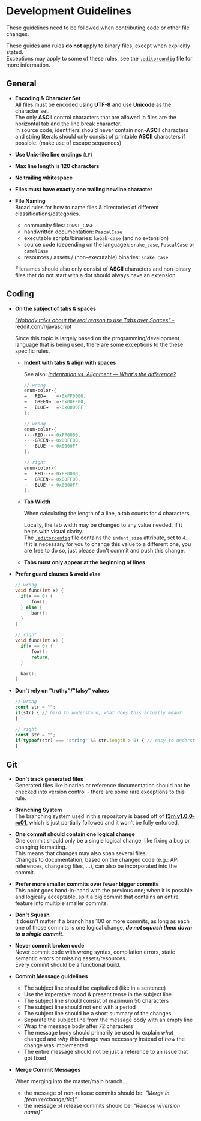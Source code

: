 <!--
  Copyright (c) 2022 Michael Federczuk
  SPDX-License-Identifier: CC-BY-SA-4.0
-->

# Development Guidelines #

These guidelines need to be followed when contributing code or other file changes.

These guides and rules **do not** apply to binary files, except when explicitly stated.  
Exceptions may apply to some of these rules, see the [`.editorconfig`](.editorconfig) file for more information.

## General ##

* **Encoding & Character Set**  
  All files must be encoded using **UTF-8** and use **Unicode** as the character set.  
  The only **ASCII** control characters that are allowed in files are the horizontal tab and the line break character.  
  In source code, identifiers should never contain non-**ASCII** characters and string literals should only consist of
  printable **ASCII** characters if possible. (make use of escape sequences)

* **Use Unix-like line endings** (`LF`)

* **Max line length is 120 characters**

* **No trailing whitespace**

* **Files must have exactly one trailing newline character**

* **File Naming**  
  Broad rules for how to name files & directories of different classifications/categories.

  * community files: `CONST_CASE`
  * handwritten documentation: `PascalCase`
  * executable scripts/binaries: `kebab-case` (and no extension)
  * source code (depending on the language): `snake_case`, `PascalCase` or `camelCase`
  * resources / assets / (non-executable) binaries: `snake_case`

  Filenames should also only consist of **ASCII** characters and non-binary files that do not start with a dot should
  always have an extension.

## Coding ##

* **On the subject of tabs & spaces**

  [_"Nobody talks about the real reason to use Tabs over Spaces"_ - reddit.com/r/javascript](https://redd.it/c8drjo)

  Since this topic is largely based on the programming/development language that is being used, there are some
  exceptions to the these specific rules.

  * **Indent with tabs & align with spaces**

    See also: [_Indentation vs. Alignment — What's the difference?_](INDENT_VS_ALIGN.md)

    ```c
    // wrong
    enum·color·{
    →	RED→	=·0xFF0000,
    →	GREEN→	=·0x00FF00,
    →	BLUE→	=·0x0000FF
    };
    ```

    ```c
    // wrong
    enum·color·{
    ····RED···=·0xFF0000,
    ····GREEN·=·0x00FF00,
    ····BLUE··=·0x0000FF
    };
    ```

    ```c
    // right
    enum·color·{
    →	RED···=·0xFF0000,
    →	GREEN·=·0x00FF00,
    →	BLUE··=·0x0000FF
    };
    ```

  * **Tab Width**

    When calculating the length of a line, a tab counts for 4 characters.

    Locally, the tab width may be changed to any value needed, if it helps with visual clarity.  
    The [`.editorconfig`](.editorconfig) file contains the `indent_size` attribute, set to `4`.  
    If it is necessary for you to change this value to a different one, you are free to do so, just please don't commit
    and push this change.

  * **Tabs must only appear at the beginning of lines**

* **Prefer guard clauses & avoid `else`**

  ```c
  // wrong
  void func(int x) {
  	if(x == 0) {
  		foo();
  	} else {
  		bar();
  	}
  }
  ```

  ```c
  // right
  void func(int x) {
  	if(x == 0) {
  		foo();
  		return;
  	}

  	bar();
  }
  ```

* **Don't rely on "truthy"/"falsy" values**

  ```js
  // wrong
  const str = "";
  if(str) { // hard to understand; what does this actually mean?
  }
  ```

  ```js
  // right
  const str = "";
  if(typeof(str) === "string" && str.length > 0) { // easy to understand; no ambiguity what this check is supposed to do
  }
  ```

## Git ##

* **Don't track generated files**  
  Generated files like binaries or reference documentation should not be checked into version control - there are some
  rare exceptions to this rule.

* **Branching System**  
  The branching system used in this repository is based off of **[t3m v1.0.0-rc01]**, which is just partially followed
  and it won't be fully enforced.

* **One commit should contain one logical change**  
  One commit should only be a single logical change, like fixing a bug or changing formatting.  
  This means that changes may also span several files.  
  Changes to documentation, based on the changed code (e.g.: API references, changelog files, …), can also be
  incorporated into the commit.

* **Prefer more smaller commits over fewer bigger commits**  
  This point goes hand-in-hand with the previous one; when it is possible and logically acceptable, split a big commit
  that contains an entire feature into multiple smaller commits.

* **Don't Squash**  
  It doesn't matter if a branch has 100 or more commits, as long as each one of those commits is one logical change,
  ***do not squash them down to a single commit***.

* **Never commit broken code**  
  Never commit code with wrong syntax, compilation errors, static semantic errors or missing assets/resources.  
  Every commit should be a functional build.

* **Commit Message guidelines**
  * The subject line should be capitalized (like in a sentence)
  * Use the imperative mood & present tense in the subject line
  * The subject line should consist of maximum 50 characters
  * The subject line should not end with a period
  * The subject line should be a short summary of the changes
  * Separate the subject line from the message body with an empty line
  * Wrap the message body after 72 characters
  * The message body should primarily be used to explain *what* changed and *why* this change was necessary instead of
    *how* the change was implemented
  * The entire message should not be just a reference to an issue that got fixed

* **Merge Commit Messages**

  When merging into the master/main branch...

  * the message of non-release commits should be: _"Merge in [feature/change/fix]"_
  * the message of release commits should be: _"Release v[version name]"_

[t3m v1.0.0-rc01]: https://github.com/mfederczuk/t3m/tree/v1.0.0-rc01
